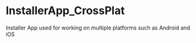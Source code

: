# InstallerApp_CrossPlat

Installer App used for working on multiple platforms such as Android and iOS 
